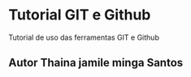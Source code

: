 # Tutorial GIT e Github
Tutorial de uso das ferramentas GIT e Github
## Autor Thaina jamile minga Santos
